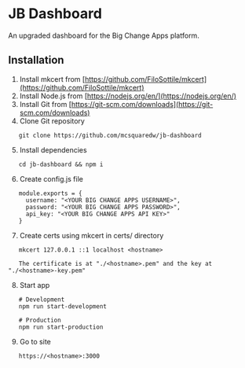 # JB Dashboard
An upgraded dashboard for the Big Change Apps platform.

## Installation
1. Install mkcert from [https://github.com/FiloSottile/mkcert](https://github.com/FiloSottile/mkcert)
2. Install Node.js from [https://nodejs.org/en/](https://nodejs.org/en/)
3. Install Git from [https://git-scm.com/downloads](https://git-scm.com/downloads)
4. Clone Git repository
```
   git clone https://github.com/mcsquaredw/jb-dashboard
```
5. Install dependencies
```
   cd jb-dashboard && npm i
```
6. Create config.js file
```
   module.exports = {
     username: "<YOUR BIG CHANGE APPS USERNAME>",
     password: "<YOUR BIG CHANGE APPS PASSWORD>",
     api_key: "<YOUR BIG CHANGE APPS API KEY>"
   }
```
7. Create certs using mkcert in certs/ directory
```
   mkcert 127.0.0.1 ::1 localhost <hostname>
   
   The certificate is at "./<hostname>.pem" and the key at "./<hostname>-key.pem"
```
8. Start app
```
   # Development
   npm run start-development
```

```
   # Production
   npm run start-production
```
9. Go to site
```
   https://<hostname>:3000
```
